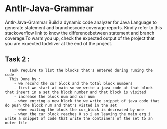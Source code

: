 # Antlr-Java-Grammar
Antlr-Java-Grammar
Build a dynamic code analyzer for Java Language to generate statement and branchescode coverage reports. Kindly refer to this stackoverflow link to know the differencebetween statement and branch coverage.To warm you up, check the expected output of the project that you are expected todeliver at the end of the project.

## Task 2 : <br>
   
      Task require to list the blocks that's entered during runing the code 
      This Done by :
        - we record the cur block and the total block numbers
        - first we start at main so we write a java code at that block that insert in a set the block number and that block is visited
        - increase the block num and cur num
        - when entring a new block the we write snippet of java code that do push the block num and that's visted in the set
        - when exiting the block the cur_block is decreased by one 
        - when the cur block reaches 0 so i am leaving the main erg i write a snippet of code that write the containers of the set to an outer file
       
    

